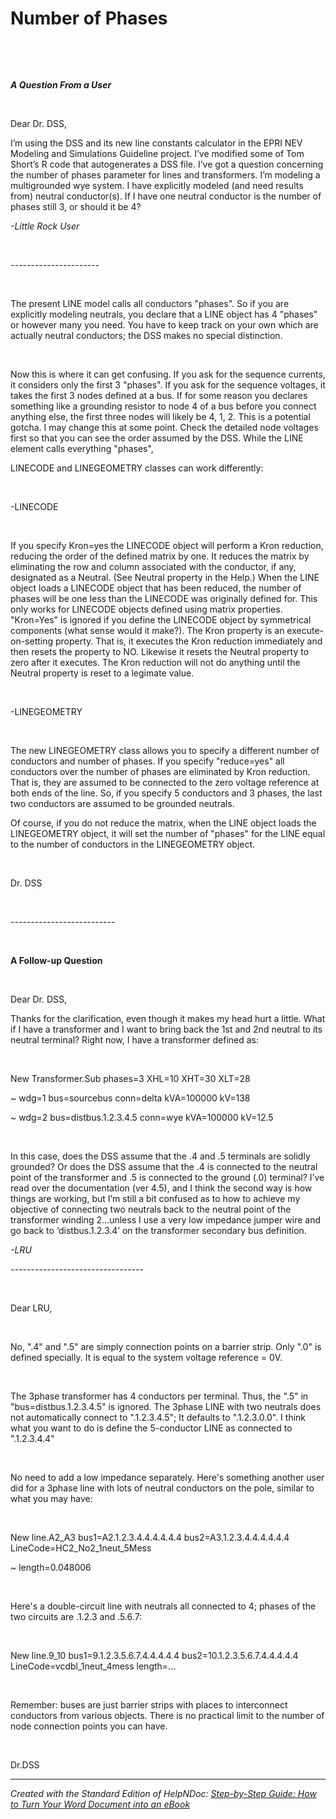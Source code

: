 # Number of Phases

&nbsp;

&nbsp;

***A Question From a User***

&nbsp;

Dear Dr. DSS,

I’m using the DSS and its new line constants calculator in the EPRI NEV Modeling and Simulations Guideline project. I’ve modified some of Tom Short’s R code that autogenerates a DSS file. I’ve got a question concerning the number of phases parameter for lines and transformers. I’m modeling a multigrounded wye system. I have explicitly modeled (and need results from) neutral conductor(s). If I have one neutral conductor is the number of phases still 3, or should it be 4?

*\-Little Rock User*

&nbsp;

*\----------------------*

&nbsp;

The present LINE model calls all conductors "phases". So if you are explicitly modeling neutrals, you declare that a LINE object has 4 "phases" or however many you need. You have to keep track on your own which are actually neutral conductors; the DSS makes no special distinction.

&nbsp;

Now this is where it can get confusing. If you ask for the sequence currents, it considers only the first 3 "phases". If you ask for the sequence voltages, it takes the first 3 nodes defined at a bus. If for some reason you declares something like a grounding resistor to node 4 of a bus before you connect anything else, the first three nodes will likely be 4, 1, 2. This is a potential gotcha. I may change this at some point. Check the detailed node voltages first so that you can see the order assumed by the DSS. While the LINE element calls everything "phases",

LINECODE and LINEGEOMETRY classes can work differently:

&nbsp;

\-LINECODE

&nbsp;

If you specify Kron=yes the LINECODE object will perform a Kron reduction, reducing the order of the defined matrix by one. It reduces the matrix by eliminating the row and column associated with the conductor, if any, designated as a Neutral. (See Neutral property in the Help.) When the LINE object loads a LINECODE object that has been reduced, the number of phases will be one less than the LINECODE was originally defined for. This only works for LINECODE objects defined using matrix properties. "Kron=Yes" is ignored if you define the LINECODE object by symmetrical components (what sense would it make?). The Kron property is an execute-on-setting property. That is, it executes the Kron reduction immediately and then resets the property to NO. Likewise it resets the Neutral property to zero after it executes. The Kron reduction will not do anything until the Neutral property is reset to a legimate value.

&nbsp;

\-LINEGEOMETRY

&nbsp;

The new LINEGEOMETRY class allows you to specify a different number of conductors and number of phases. If you specify "reduce=yes" all conductors over the number of phases are eliminated by Kron reduction. That is, they are assumed to be connected to the zero voltage reference at both ends of the line. So, if you specify 5 conductors and 3 phases, the last two conductors are assumed to be grounded neutrals.

Of course, if you do not reduce the matrix, when the LINE object loads the LINEGEOMETRY object, it will set the number of "phases" for the LINE equal to the number of conductors in the LINEGEOMETRY object.

&nbsp;

Dr. DSS

&nbsp;

\--------------------------

&nbsp;

**A Follow-up Question**

&nbsp;

Dear Dr. DSS,

Thanks for the clarification, even though it makes my head hurt a little. What if I have a transformer and I want to bring back the 1st and 2nd neutral to its neutral terminal? Right now, I have a transformer defined as:

&nbsp;

New Transformer.Sub phases=3 XHL=10 XHT=30 XLT=28

\~ wdg=1 bus=sourcebus conn=delta kVA=100000 kV=138

\~ wdg=2 bus=distbus.1.2.3.4.5 conn=wye kVA=100000 kV=12.5

&nbsp;

In this case, does the DSS assume that the .4 and .5 terminals are solidly grounded? Or does the DSS assume that the .4 is connected to the neutral point of the transformer and .5 is connected to the ground (.0) terminal? I’ve read over the documentation (ver 4.5), and I think the second way is how things are working, but I’m still a bit confused as to how to achieve my objective of connecting two neutrals back to the neutral point of the transformer winding 2…unless I use a very low impedance jumper wire and go back to ‘distbus.1.2.3.4’ on the transformer secondary bus definition.

*\-LRU*

*\---------------------------------*

&nbsp;

Dear LRU,

&nbsp;

No, ".4" and ".5" are simply connection points on a barrier strip. Only ".0" is defined specially. It is equal to the system voltage reference = 0V.

&nbsp;

The 3phase transformer has 4 conductors per terminal. Thus, the ".5" in "bus=distbus.1.2.3.4.5" is ignored. The 3phase LINE with two neutrals does not automatically connect to ".1.2.3.4.5"; It defaults to ".1.2.3.0.0". I think what you want to do is define the 5-conductor LINE as connected to ".1.2.3.4.4"

&nbsp;

No need to add a low impedance separately. Here's something another user did for a 3phase line with lots of neutral conductors on the pole, similar to what you may have:

&nbsp;

New line.A2\_A3 bus1=A2.1.2.3.4.4.4.4.4.4 bus2=A3.1.2.3.4.4.4.4.4.4 LineCode=HC2\_No2\_1neut\_5Mess&nbsp;

\~ length=0.048006

&nbsp;

Here's a double-circuit line with neutrals all connected to 4; phases of the two circuits are .1.2.3 and .5.6.7:

&nbsp;

New line.9\_10 bus1=9.1.2.3.5.6.7.4.4.4.4.4 bus2=10.1.2.3.5.6.7.4.4.4.4.4 LineCode=vcdbl\_1neut\_4mess length=...

&nbsp;

Remember: buses are just barrier strips with places to interconnect conductors from various objects. There is no practical limit to the number of node connection points you can have.

&nbsp;

Dr.DSS


***
_Created with the Standard Edition of HelpNDoc: [Step-by-Step Guide: How to Turn Your Word Document into an eBook](<https://www.helpndoc.com/step-by-step-guides/how-to-convert-a-word-docx-file-to-an-epub-or-kindle-ebook/>)_

